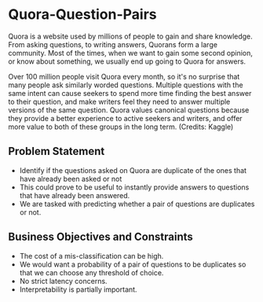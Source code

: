 # Quora-Question-Pairs

Quora is a website used by millions of people to gain and share knowledge. From asking questions, to writing answers, Quorans form a large community. Most of the times, when we want to gain some second opinion, or know about something, we usually end up going to Quora for answers.

Over 100 million people visit Quora every month, so it's no surprise that many people ask similarly worded questions. Multiple questions with the same intent can cause seekers to spend more time finding the best answer to their question, and make writers feel they need to answer multiple versions of the same question. Quora values canonical questions because they provide a better experience to active seekers and writers, and offer more value to both of these groups in the long term. (Credits: Kaggle)

## Problem Statement
- Identify if the questions asked on Quora are duplicate of the ones that have already been asked or not
- This could prove to be useful to instantly provide answers to questions that have already been answered.
- We are tasked with predicting whether a pair of questions are duplicates or not.

## Business Objectives and Constraints
- The cost of a mis-classification can be high.
- We would want a probability of a pair of questions to be duplicates so that we can choose any threshold of choice.
- No strict latency concerns.
- Interpretability is partially important.
